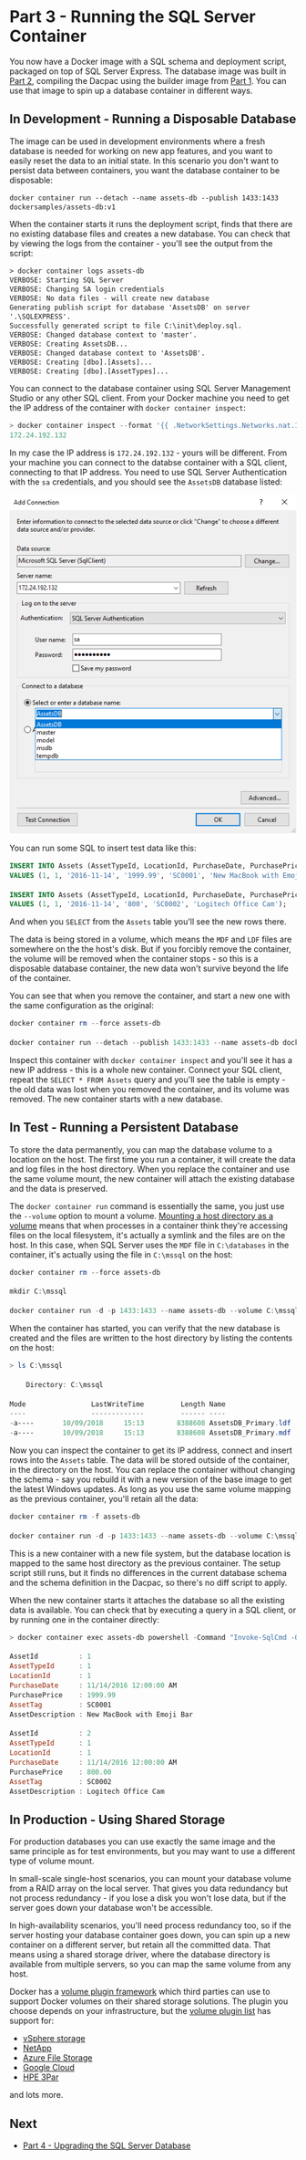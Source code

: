 # Part 3 - Running the SQL Server Container

You now have a Docker image with a SQL schema and deployment script, packaged on top of SQL Server Express. The database image was built in [Part 2](part-2.md), compiling the Dacpac using the builder image from [Part 1](part-1.md). You can use that image to spin up a database container in different ways.

## In Development - Running a Disposable Database

The image can be used in development environments where a fresh database is needed for working on new app features, and you want to easily reset the data to an initial state. In this scenario you don't want to persist data between containers, you want the database container to be disposable:

```Docker
docker container run --detach --name assets-db --publish 1433:1433 dockersamples/assets-db:v1
```

When the container starts it runs the deployment script, finds that there are no existing database files and creates a new database. You can check that by viewing the logs from the container - you'll see the output from the script:

```
> docker container logs assets-db
VERBOSE: Starting SQL Server
VERBOSE: Changing SA login credentials
VERBOSE: No data files - will create new database
Generating publish script for database 'AssetsDB' on server '.\SQLEXPRESS'.
Successfully generated script to file C:\init\deploy.sql.
VERBOSE: Changed database context to 'master'.
VERBOSE: Creating AssetsDB...
VERBOSE: Changed database context to 'AssetsDB'.
VERBOSE: Creating [dbo].[Assets]...
VERBOSE: Creating [dbo].[AssetTypes]...
```

You can connect to the database container using SQL Server Management Studio or any other SQL client. From your Docker machine you need to get the IP address of the container with `docker container inspect`:

```PowerShell
> docker container inspect --format '{{ .NetworkSettings.Networks.nat.IPAddress }}' assets-db
172.24.192.132
```

In my case the IP address is `172.24.192.132` - yours will be different. From your machine you can connect to the databse container with a SQL client, connecting to that IP address. You need to use SQL Server Authentication with the `sa` credentials, and you should see the `AssetsDB` database listed:

![Connecting to AssetsDB](./img/connection-settings.png)

You can run some SQL to insert test data like this:

```SQL
INSERT INTO Assets (AssetTypeId, LocationId, PurchaseDate, PurchasePrice, AssetTag, AssetDescription)
VALUES (1, 1, '2016-11-14', '1999.99', 'SC0001', 'New MacBook with Emoji Bar');

INSERT INTO Assets (AssetTypeId, LocationId, PurchaseDate, PurchasePrice, AssetTag, AssetDescription)
VALUES (1, 1, '2016-11-14', '800', 'SC0002', 'Logitech Office Cam');
```

And when you `SELECT` from the `Assets` table you'll see the new rows there.

The data is being stored in a volume, which means the `MDF` and `LDF` files are somewhere on the the host's disk. But if you forcibly remove the container, the volume will be removed when the container stops - so this is a disposable database container, the new data won't survive beyond the life of the container.

You can see that when you remove the container, and start a new one with the same configuration as the original:

```PowerShell
docker container rm --force assets-db

docker container run --detach --publish 1433:1433 --name assets-db dockersamples/assets-db:v1
```

Inspect this container with `docker container inspect` and you'll see it has a new IP address - this is a whole new container. Connect your SQL client, repeat the `SELECT * FROM Assets` query and you'll see the table is empty - the old data was lost when you removed the container, and its volume was removed. The new container starts with a new database.

## In Test - Running a Persistent Database

To store the data permanently, you can map the database volume to a location on the host. The first time you run a container, it will create the data and log files in the host directory. When you replace the container and use the same volume mount, the new container will attach the existing database and the data is preserved.

The `docker container run` command is essentially the same, you just use the `--volume` option to mount a volume. [Mounting a host directory as a volume](https://docs.docker.com/engine/tutorials/dockervolumes/#/mount-a-host-directory-as-a-data-volume) means that when processes in a container think they're accessing files on the local filesystem, it's actually a symlink and the files are on the host. In this case, when SQL Server uses the `MDF` file in `C:\databases` in the container, it's actually using the file in `C:\mssql` on the host:

```PowerShell
docker container rm --force assets-db

mkdir C:\mssql

docker container run -d -p 1433:1433 --name assets-db --volume C:\mssql:C:\database dockersamples/assets-db:v1
```

When the container has started, you can verify that the new database is created and the files are written to the host directory by listing the contents on the host:

```PowerShell
> ls C:\mssql

    Directory: C:\mssql

Mode                LastWriteTime         Length Name
----                -------------         ------ ----
-a----       10/09/2018     15:13        8388608 AssetsDB_Primary.ldf
-a----       10/09/2018     15:13        8388608 AssetsDB_Primary.mdf
```

Now you can inspect the container to get its IP address, connect and insert rows into the `Assets` table. The data will be stored outside of the container, in the directory on the host. You can replace the container without changing the schema - say you rebuild it with a new version of the base image to get the latest Windows updates. As long as you use the same volume mapping as the previous container, you'll retain all the data:

```PowerShell
docker container rm -f assets-db

docker container run -d -p 1433:1433 --name assets-db --volume C:\mssql:C:\database dockersamples/assets-db:v1
```

This is a new container with a new file system, but the database location is mapped to the same host directory as the previous container. The setup script still runs, but it finds no differences in the current database schema and the schema definition in the Dacpac, so there's no diff script to apply.

When the new container starts it attaches the database so all the existing data is available. You can check that by executing a query in a SQL client, or by running one in the container directly:

```PowerShell
> docker container exec assets-db powershell -Command "Invoke-SqlCmd -Query 'SELECT * FROM Assets' -Database AssetsDB"

AssetId          : 1
AssetTypeId      : 1
LocationId       : 1
PurchaseDate     : 11/14/2016 12:00:00 AM
PurchasePrice    : 1999.99
AssetTag         : SC0001
AssetDescription : New MacBook with Emoji Bar

AssetId          : 2
AssetTypeId      : 1
LocationId       : 1
PurchaseDate     : 11/14/2016 12:00:00 AM
PurchasePrice    : 800.00
AssetTag         : SC0002
AssetDescription : Logitech Office Cam
```

## In Production - Using Shared Storage

For production databases you can use exactly the same image and the same principle as for test environments, but you may want to use a different type of volume mount.

In small-scale single-host scenarios, you can mount your database volume from a RAID array on the local server. That gives you data redundancy but not process redundancy - if you lose a disk you won't lose data, but if the server goes down your database won't be accessible.

In high-availability scenarios, you'll need process redundancy too, so if the server hosting your database container goes down, you can spin up a new container on a different server, but retain all the committed data. That means using a shared storage driver, where the database directory is available from multiple servers, so you can map the same volume from any host.

Docker has a [volume plugin framework](https://docs.docker.com/engine/extend/plugins_volume/) which third parties can use to support Docker volumes on their shared storage solutions. The plugin you choose depends on your infrastructure, but the [volume plugin list](https://docs.docker.com/engine/extend/legacy_plugins/#/volume-plugins) has support for:

- [vSphere storage](https://github.com/vmware/docker-volume-vsphere)
- [NetApp](https://github.com/NetApp/netappdvp)
- [Azure File Storage](https://github.com/Azure/azurefile-dockervolumedriver)
- [Google Cloud](https://github.com/mcuadros/gce-docker)
- [HPE 3Par](https://github.com/hpe-storage/python-hpedockerplugin/)

and lots more.

## Next

- [Part 4 - Upgrading the SQL Server Database](part-4.md)
